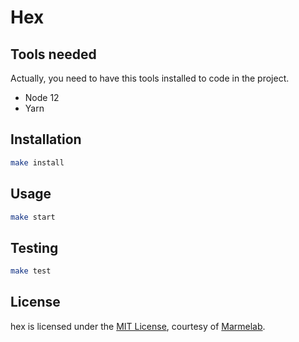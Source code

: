 # Hex

## Tools needed

Actually, you need to have this tools installed to code in the project.

- Node 12
- Yarn

## Installation

```bash
make install
```

## Usage

```bash
make start
```

## Testing

```bash
make test
```
## License

hex is licensed under the [MIT License](LICENSE), courtesy of [Marmelab](http://marmelab.com).
